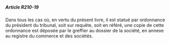 ##### Article R210-19

Dans tous les cas où, en vertu du présent livre, il est statué par ordonnance du président du tribunal, soit sur requête, soit en référé, une copie de cette ordonnance est déposée par le greffier au dossier de la société, en annexe au registre du commerce et des sociétés.

